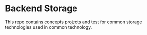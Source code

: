 # Backend Storage

This repo contains concepts projects and test for common storage technologies used in common technology.
